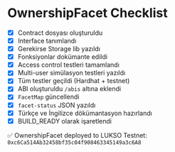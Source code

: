 # OwnershipFacet Checklist

- [x] Contract dosyası oluşturuldu
- [x] Interface tanımlandı
- [x] Gerekirse Storage lib yazıldı
- [x] Fonksiyonlar dokümante edildi
- [x] Access control testleri tamamlandı
- [x] Multi-user simülasyon testleri yazıldı
- [x] Tüm testler geçildi (Hardhat + testnet)
- [x] ABI oluşturuldu `/abis` altına eklendi
- [x] `FacetMap` güncellendi
- [x] `facet-status` JSON yazıldı
- [x] Türkçe ve İngilizce dökümantasyon hazırlandı
- [x] BUILD_READY olarak işaretlendi

✅ OwnershipFacet deployed to LUKSO Testnet: `0xc6Ca514Ab32458bf35c04f908463345149a3c6A8`